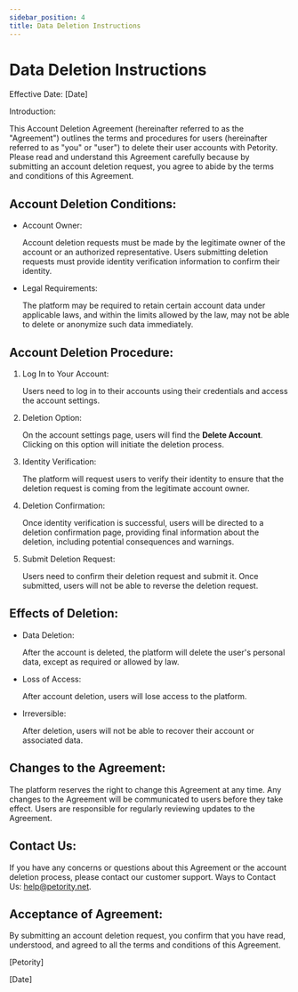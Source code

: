 ```yaml
---
sidebar_position: 4
title: Data Deletion Instructions
---
```


# Data Deletion Instructions

Effective Date: [Date]

Introduction:

This Account Deletion Agreement (hereinafter referred to as the "Agreement") outlines the terms and procedures for users (hereinafter referred to as "you" or "user") to delete their user accounts with Petority. Please read and understand this Agreement carefully because by submitting an account deletion request, you agree to abide by the terms and conditions of this Agreement.

## Account Deletion Conditions:
+ Account Owner: 

	Account deletion requests must be made by the legitimate owner of the account or an authorized representative. Users submitting deletion requests must provide identity verification information to confirm their identity.
+ Legal Requirements: 

	The platform may be required to retain certain account data under applicable laws, and within the limits allowed by the law, may not be able to delete or anonymize such data immediately.

## Account Deletion Procedure:

1. Log In to Your Account: 

	Users need to log in to their accounts using their credentials and access the account settings.
2. Deletion Option:

	On the account settings page, users will find the **Delete Account**. Clicking on this option will initiate the deletion process.
3. Identity Verification:

	The platform will request users to verify their identity to ensure that the deletion request is coming from the legitimate account owner. 
4. Deletion Confirmation:

	Once identity verification is successful, users will be directed to a deletion confirmation page, providing final information about the deletion, including potential consequences and warnings.
5. Submit Deletion Request: 

	Users need to confirm their deletion request and submit it. Once submitted, users will not be able to reverse the deletion request.

## Effects of Deletion:

+ Data Deletion:

	After the account is deleted, the platform will delete the user's personal data, except as required or allowed by law.

+ Loss of Access:

	After account deletion, users will lose access to the platform.

+ Irreversible:

	After deletion, users will not be able to recover their account or associated data.

## Changes to the Agreement:

The platform reserves the right to change this Agreement at any time. Any changes to the Agreement will be communicated to users before they take effect. Users are responsible for regularly reviewing updates to the Agreement.

## Contact Us:

If you have any concerns or questions about this Agreement or the account deletion process, please contact our customer support. Ways to Contact Us: help@petority.net.

## Acceptance of Agreement:

By submitting an account deletion request, you confirm that you have read, understood, and agreed to all the terms and conditions of this Agreement.

[Petority]

[Date]
